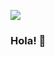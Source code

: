 ![](http://1.bp.blogspot.com/_ib9VKPnSRuQ/TPBMIikPiZI/AAAAAAAABp4/J4uzAAow6vE/s1600/Linea-Luces-Navidad-Animaciones-003.gif)
### Hola! 👋

<!--

Here are some ideas to get you started:

- 🔭 I’m currently working on ...
- 🌱 I’m currently learning ...
- 👯 I’m looking to collaborate on ...
- 🤔 I’m looking for help with ...
- 💬 Ask me about ...
- 📫 How to reach me: ...
- 😄 Pronouns: ...
- ⚡ Fun fact: ...
-->
